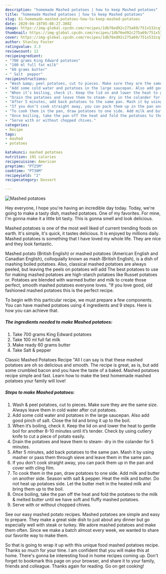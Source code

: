 ```yaml
---
description: "homemade Mashed potatoes | how to keep Mashed potatoes"
title: "homemade Mashed potatoes | how to keep Mashed potatoes"
slug: 61-homemade-mashed-potatoes-how-to-keep-mashed-potatoes
date: 2020-04-16T05:08:27.380Z
image: https://img-global.cpcdn.com/recipes/1db76ed92c275a69/751x532cq70/mashed-potatoes-recipe-main-photo.jpg
thumbnail: https://img-global.cpcdn.com/recipes/1db76ed92c275a69/751x532cq70/mashed-potatoes-recipe-main-photo.jpg
cover: https://img-global.cpcdn.com/recipes/1db76ed92c275a69/751x532cq70/mashed-potatoes-recipe-main-photo.jpg
author: Stanley Foster
ratingvalue: 3.3
reviewcount: 12
recipeingredient:
- "700 grams King Edward potatoes"
- "100 ml full fat milk"
- "60 grams butter"
- " Salt  pepper"
recipeinstructions:
- "Wash &amp; peel potatoes, cut to pieces. Make sure they are the same size. Always leave them in cold water after cut potatoes."
- "Add some cold water and potatoes in the large saucepan. Also add good pinch of salt. Close the lid and bring it up to the boil."
- "When it’s boiling, check it. Keep the lid on and lower the heat to gentle boil for another 8-10 minutes until it’s tender. Check by using cutlery knife to cut a piece of potato easily."
- "Drain the potatoes and leave them to steam- dry in the colander for 5 minutes."
- "After 5 minutes, add back potatoes to the same pan. Mash it by using masher or pass them through sieve and leave them in the same pan."
- "If you don’t cook straight away, you can pack them up in the pan and cover with cling film."
- "To cook them in the pan, draw potatoes to one side. Add milk and butter on another side. Season with salt &amp; pepper. Heat the milk and butter. Do not heat up potatoes side. Let the butter melt in the heated milk and bring them up to the boil."
- "Once boiling, take the pan off the heat and fold the potatoes to the milk &amp; melted butter until we have soft and fluffy mashed potatoes."
- "Serve with or without chopped chives."
categories:
- Recipe
tags:
- mashed
- potatoes

katakunci: mashed potatoes 
nutrition: 191 calories
recipecuisine: American
preptime: "PT25M"
cooktime: "PT30M"
recipeyield: "2"
recipecategory: Dessert

---
```



![Mashed potatoes](https://img-global.cpcdn.com/recipes/1db76ed92c275a69/751x532cq70/mashed-potatoes-recipe-main-photo.jpg)

Hey everyone, I hope you're having an incredible day today. Today, we're going to make a tasty dish, mashed potatoes. One of my favorites. For mine, I'm gonna make it a little bit tasty. This is gonna smell and look delicious.

Mashed potatoes is one of the most well liked of current trending foods on earth. It's simple, it's quick, it tastes delicious. It is enjoyed by millions daily. Mashed potatoes is something that I have loved my whole life. They are nice and they look fantastic.

Mashed potato (British English) or mashed potatoes (American English and Canadian English), colloquially known as mash (British English), is a dish of mashing boiled potatoes. Also, classical mashed potatoes are always peeled, but leaving the peels on potatoes will add The best potatoes to use for making mashed potatoes are high-starch potatoes like Russet potatoes or. Potatoes are blended with warmed butter and milk to create those perfect, smooth mashed potatoes everyone loves. &#34;If you love good, old fashioned mashed potatoes this is the perfect recipe.


To begin with this particular recipe, we must prepare a few components. You can have mashed potatoes using 4 ingredients and 9 steps. Here is how you can achieve that.

<!--inarticleads1-->

##### The ingredients needed to make Mashed potatoes:

1. Take 700 grams King Edward potatoes
1. Take 100 ml full fat milk
1. Make ready 60 grams butter
1. Take  Salt &amp; pepper


Classic Mashed Potatoes Recipe &#34;All I can say is that these mashed potatoes are oh so delicious and smooth. The recipe is great, as is, but add some crumbled bacon and you have the taste of a baked. Mashed potatoes recipe simple and fast. Learn how to make the best homemade mashed potatoes your family will love! 

<!--inarticleads2-->

##### Steps to make Mashed potatoes:

1. Wash &amp; peel potatoes, cut to pieces. Make sure they are the same size. Always leave them in cold water after cut potatoes.
1. Add some cold water and potatoes in the large saucepan. Also add good pinch of salt. Close the lid and bring it up to the boil.
1. When it’s boiling, check it. Keep the lid on and lower the heat to gentle boil for another 8-10 minutes until it’s tender. Check by using cutlery knife to cut a piece of potato easily.
1. Drain the potatoes and leave them to steam- dry in the colander for 5 minutes.
1. After 5 minutes, add back potatoes to the same pan. Mash it by using masher or pass them through sieve and leave them in the same pan.
1. If you don’t cook straight away, you can pack them up in the pan and cover with cling film.
1. To cook them in the pan, draw potatoes to one side. Add milk and butter on another side. Season with salt &amp; pepper. Heat the milk and butter. Do not heat up potatoes side. Let the butter melt in the heated milk and bring them up to the boil.
1. Once boiling, take the pan off the heat and fold the potatoes to the milk &amp; melted butter until we have soft and fluffy mashed potatoes.
1. Serve with or without chopped chives.


See our easy mashed potato recipes. Mashed potatoes are simple and easy to prepare. They make a great side dish to just about any dinner but go especially well with steak or turkey. We adore mashed potatoes and make them often. Since we make a batch almost every week, we wanted to share our favorite way to make them. 

So that is going to wrap it up with this unique food mashed potatoes recipe. Thanks so much for your time. I am confident that you will make this at home. There's gonna be interesting food in home recipes coming up. Don't forget to bookmark this page on your browser, and share it to your family, friends and colleague. Thanks again for reading. Go on get cooking!
